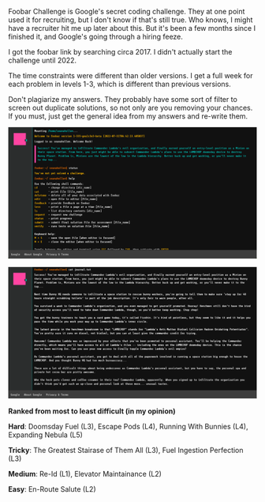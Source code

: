 Foobar Challenge is Google's secret coding challenge. They at one point used it for recruiting, but I don't know if that's still true. Who knows, I might have a recruiter hit me up later about this. But it's been a few months since I finished it, and Google's going through a hiring feeze. 

I got the foobar link by searching circa 2017. I didn't actually start the challenge until 2022.

The time constraints were different than older versions. I get a full week for each problem in levels 1-3, which is different than previous versions.

Don't plagiarize my answers. They probably have some sort of filter to screen out duplicate solutions, so not only are you removing your chances. If you must, just get the general idea from my answers and re-write them.

![Picture 1](pictures/screenshot1.png?raw=true "Picture 1")

![Picture 2](pictures/screenshot2.png?raw=true "Picture 2")

**Ranked from most to least difficult (in my opinion)**

**Hard**: Doomsday Fuel (L3), Escape Pods (L4), Running With Bunnies (L4), Expanding Nebula (L5)

**Tricky**: The Greatest Stairase of Them All (L3), Fuel Ingestion Perfection (L3)

**Medium**: Re-Id (L1), Elevator Maintainance (L2)

**Easy**: En-Route Salute (L2)
